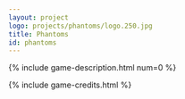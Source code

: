 ```yaml
---
layout: project
logo: projects/phantoms/logo.250.jpg
title: Phantoms
id: phantoms
---
```


{% include game-description.html num=0 %}

{% include game-credits.html %}
